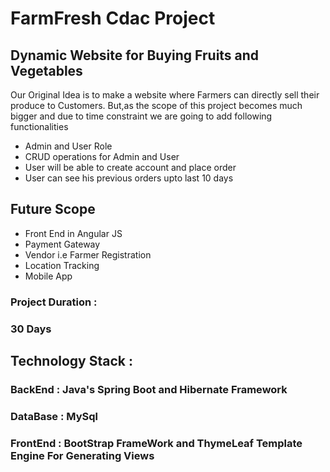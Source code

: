 # FarmFresh Cdac Project

<h2> Dynamic Website for Buying Fruits and Vegetables </h2>
<p> Our Original Idea is to make a website where Farmers can directly sell their produce to Customers. But,as the scope of this
project becomes much bigger and due to time constraint we are going to add following functionalities</p>
<ul>
<li>Admin and User Role</li>
<li>CRUD operations for Admin and User</li>
<li>User will be able to create account and place order</li>
<li>User can see his previous orders upto last 10 days</li>
</ul>

<h2>Future Scope</h2>
<ul>
<li>Front End in Angular JS</li>
<li>Payment Gateway</li>
<li>Vendor i.e Farmer Registration</li>
<li>Location Tracking</li>
<li>Mobile App</li>
</ul>

<h3> Project Duration :</h3>
<h3>30 Days</h3>

<h2> Technology Stack :</h2>
<h3>BackEnd : Java's Spring Boot and Hibernate Framework</h3>
<h3>DataBase : MySql</h3>
<h3>FrontEnd : BootStrap FrameWork and ThymeLeaf Template Engine For Generating Views</h3>




